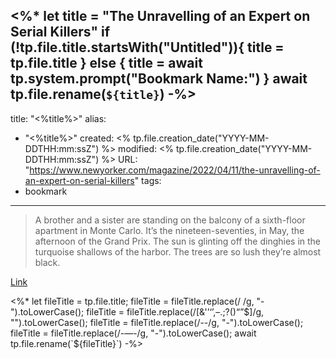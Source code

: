 <%*
let title = "The Unravelling of an Expert on Serial Killers"
if (!tp.file.title.startsWith("Untitled")){
	title = tp.file.title
} else {
	title = await tp.system.prompt("Bookmark Name:")
}
await tp.file.rename(`${title}`)
-%>
---
title: "<%title%>"
alias:
- "<%title%>"
created: <% tp.file.creation_date("YYYY-MM-DDTHH:mm:ssZ") %>
modified: <% tp.file.creation_date("YYYY-MM-DDTHH:mm:ssZ") %>
URL:  "https://www.newyorker.com/magazine/2022/04/11/the-unravelling-of-an-expert-on-serial-killers"
tags:
- bookmark
---

> A brother and a sister are standing on the balcony of a sixth-floor apartment in Monte Carlo. It’s the nineteen-seventies, in May, the afternoon of the Grand Prix. The sun is glinting off the dinghies in the turquoise shallows of the harbor. The trees are so lush they’re almost black.

[Link](https://www.newyorker.com/magazine/2022/04/11/the-unravelling-of-an-expert-on-serial-killers)

<%*
let fileTitle = tp.file.title;
fileTitle = fileTitle.replace(/ /g, "-").toLowerCase();
fileTitle = fileTitle.replace(/[&'’‘’,–.;?()“”$]/g, "").toLowerCase();
fileTitle = fileTitle.replace(/--/g, "-").toLowerCase();
fileTitle = fileTitle.replace(/-—-/g, "-").toLowerCase();
await tp.file.rename(`${fileTitle}`)
-%>